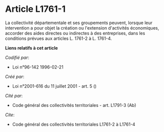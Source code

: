 # Article L1761-1

La collectivité départementale et ses groupements peuvent, lorsque leur intervention a pour objet la création ou l'extension
d'activités économiques, accorder des aides directes ou indirectes à des entreprises, dans les conditions prévues aux
articles L. 1761-2 à L. 1761-4.

**Liens relatifs à cet article**

_Codifié par_:

  - Loi n°96-142 1996-02-21

_Créé par_:

  - Loi n°2001-616 du 11 juillet 2001 - art. 5 ()

_Cité par_:

  - Code général des collectivités territoriales - art. L1791-3 (Ab)

_Cite_:

  - Code général des collectivités territoriales L1761-2 à L1761-4

